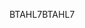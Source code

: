 <span data-ttu-id="3d6ca-101">BTAHL7</span><span class="sxs-lookup"><span data-stu-id="3d6ca-101">BTAHL7</span></span>